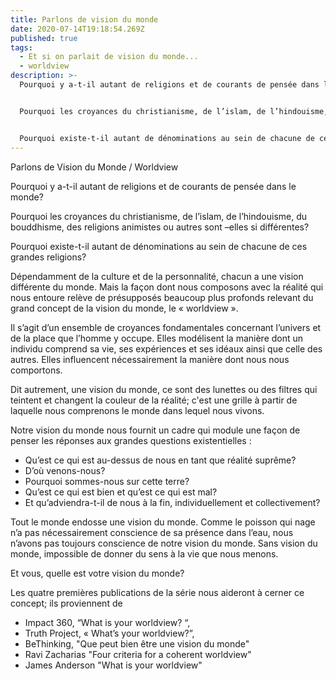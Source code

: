 ```yaml
---
title: Parlons de vision du monde
date: 2020-07-14T19:18:54.269Z
published: true
tags:
  - Et si on parlait de vision du monde...
  - worldview
description: >-
  Pourquoi y a-t-il autant de religions et de courants de pensée dans le monde?


  Pourquoi les croyances du christianisme, de l’islam, de l’hindouisme, du bouddhisme, des religions animistes ou autres sont –elles si différentes?


  Pourquoi existe-t-il autant de dénominations au sein de chacune de ces grandes religions?
---
```

 

Parlons de Vision du Monde / Worldview

Pourquoi y a-t-il autant de religions et de courants de pensée dans le monde?

Pourquoi les croyances du christianisme, de l’islam, de l’hindouisme, du bouddhisme, des religions animistes ou autres sont –elles si différentes?

Pourquoi existe-t-il autant de dénominations au sein de chacune de ces grandes religions?

Dépendamment de la culture et de la personnalité, chacun a une vision différente du monde. Mais la façon dont nous composons avec la réalité qui nous entoure relève de présupposés beaucoup plus profonds relevant du grand concept de la vision du monde, le « worldview ».

Il s’agit d’un ensemble de croyances fondamentales concernant l’univers et de la place que l’homme y occupe. Elles modélisent la manière dont un individu comprend sa vie, ses expériences et ses idéaux ainsi que celle des autres. Elles influencent nécessairement la manière dont nous nous comportons.

Dit autrement, une vision du monde, ce sont des lunettes ou des filtres qui teintent et changent la couleur de la réalité; c'est une grille à partir de laquelle nous comprenons le monde dans lequel nous vivons.

Notre vision du monde nous fournit un cadre qui module une façon de penser les réponses aux grandes questions existentielles :

* Qu’est ce qui est au-dessus de nous en tant que réalité suprême?
* D’où venons-nous?
* Pourquoi sommes-nous sur cette terre?
* Qu’est ce qui est bien et qu’est ce qui est mal?
* Et qu’adviendra-t-il de nous à la fin, individuellement et collectivement?

Tout le monde endosse une vision du monde. Comme le poisson qui nage n’a pas nécessairement conscience de sa présence dans l’eau, nous n’avons pas toujours conscience de notre vision du monde. Sans vision du monde, impossible de donner du sens à la vie que nous menons.

Et vous, quelle est votre vision du monde?

Les quatre premières publications de la série nous aideront à cerner ce concept; ils proviennent de

* Impact 360, “What is your worldview? “,
* Truth Project, « What’s your worldview?”,
* BeThinking, "Que peut bien être une vision du monde"
* Ravi Zacharias "Four criteria for a coherent worldview"
* James Anderson "What is your worldview"